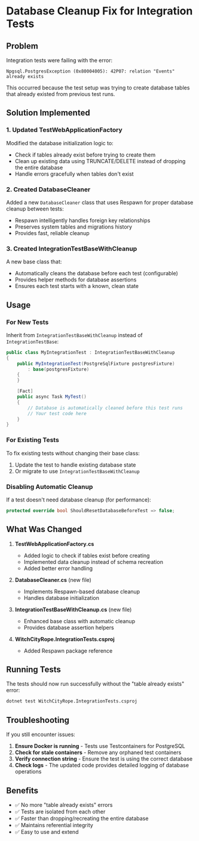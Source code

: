 # Database Cleanup Fix for Integration Tests

## Problem
Integration tests were failing with the error:
```
Npgsql.PostgresException (0x80004005): 42P07: relation "Events" already exists
```

This occurred because the test setup was trying to create database tables that already existed from previous test runs.

## Solution Implemented

### 1. Updated TestWebApplicationFactory
Modified the database initialization logic to:
- Check if tables already exist before trying to create them
- Clean up existing data using TRUNCATE/DELETE instead of dropping the entire database
- Handle errors gracefully when tables don't exist

### 2. Created DatabaseCleaner
Added a new `DatabaseCleaner` class that uses Respawn for proper database cleanup between tests:
- Respawn intelligently handles foreign key relationships
- Preserves system tables and migrations history
- Provides fast, reliable cleanup

### 3. Created IntegrationTestBaseWithCleanup
A new base class that:
- Automatically cleans the database before each test (configurable)
- Provides helper methods for database assertions
- Ensures each test starts with a known, clean state

## Usage

### For New Tests
Inherit from `IntegrationTestBaseWithCleanup` instead of `IntegrationTestBase`:

```csharp
public class MyIntegrationTest : IntegrationTestBaseWithCleanup
{
    public MyIntegrationTest(PostgreSqlFixture postgresFixture) 
        : base(postgresFixture)
    {
    }

    [Fact]
    public async Task MyTest()
    {
        // Database is automatically cleaned before this test runs
        // Your test code here
    }
}
```

### For Existing Tests
To fix existing tests without changing their base class:

1. Update the test to handle existing database state
2. Or migrate to use `IntegrationTestBaseWithCleanup`

### Disabling Automatic Cleanup
If a test doesn't need database cleanup (for performance):

```csharp
protected override bool ShouldResetDatabaseBeforeTest => false;
```

## What Was Changed

1. **TestWebApplicationFactory.cs**
   - Added logic to check if tables exist before creating
   - Implemented data cleanup instead of schema recreation
   - Added better error handling

2. **DatabaseCleaner.cs** (new file)
   - Implements Respawn-based database cleanup
   - Handles database initialization

3. **IntegrationTestBaseWithCleanup.cs** (new file)
   - Enhanced base class with automatic cleanup
   - Provides database assertion helpers

4. **WitchCityRope.IntegrationTests.csproj**
   - Added Respawn package reference

## Running Tests

The tests should now run successfully without the "table already exists" error:

```bash
dotnet test WitchCityRope.IntegrationTests.csproj
```

## Troubleshooting

If you still encounter issues:

1. **Ensure Docker is running** - Tests use Testcontainers for PostgreSQL
2. **Check for stale containers** - Remove any orphaned test containers
3. **Verify connection string** - Ensure the test is using the correct database
4. **Check logs** - The updated code provides detailed logging of database operations

## Benefits

- ✅ No more "table already exists" errors
- ✅ Tests are isolated from each other
- ✅ Faster than dropping/recreating the entire database
- ✅ Maintains referential integrity
- ✅ Easy to use and extend